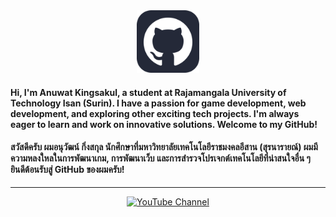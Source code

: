 

<div align="center">
    <!-- for devicon plain version -->
    <img src='https://github.com/tandpfun/skill-icons/blob/main/icons/Github-Dark.svg' width="100">  
</div>

 #### Hi, I'm Anuwat Kingsakul, a student at Rajamangala University of Technology Isan (Surin). I have a passion for game development, web development, and exploring other exciting tech projects. I'm always eager to learn and work on innovative solutions. Welcome to my GitHub!

#### สวัสดีครับ ผมอนุวัฒน์ กิ่งสกุล นักศึกษาที่มหาวิทยาลัยเทคโนโลยีราชมงคลอีสาน (สุรนารายณ์) ผมมีความหลงใหลในการพัฒนาเกม, การพัฒนาเว็บ และการสำรวจโปรเจกต์เทคโนโลยีที่น่าสนใจอื่น ๆ ยินดีต้อนรับสู่ GitHub ของผมครับ!
    
---

<div align="center">
    <a href="https://www.youtube.com/@duration2383/featured">
        <img src="https://img.shields.io/badge/YouTube-Channel-red?style=flat&logo=youtube&logoColor=white" alt="YouTube Channel">
    </a>
</div>
